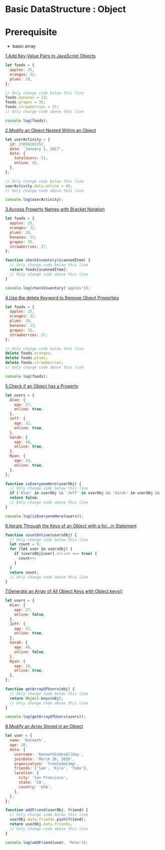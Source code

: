 # Basic DataStructure : Object

# Prerequisite

- basic array

[1.Add Key-Value Pairs to JavaScript Objects](https://www.freecodecamp.org/learn/javascript-algorithms-and-data-structures/basic-data-structures/add-key-value-pairs-to-javascript-objects)

```js
let foods = {
  apples: 25,
  oranges: 32,
  plums: 28,
};

// Only change code below this line
foods.bananas = 13;
foods.grapes = 35;
foods.strawberries = 27;
// Only change code above this line

console.log(foods);
```

[2.Modify an Object Nested Within an Object](https://www.freecodecamp.org/learn/javascript-algorithms-and-data-structures/basic-data-structures/modify-an-object-nested-within-an-object)

```js
let userActivity = {
  id: 23894201352,
  date: 'January 1, 2017',
  data: {
    totalUsers: 51,
    online: 42,
  },
};

// Only change code below this line
userActivity.data.online = 45;
// Only change code above this line

console.log(userActivity);
```

[3.Access Property Names with Bracket Notation](https://www.freecodecamp.org/learn/javascript-algorithms-and-data-structures/basic-data-structures/access-property-names-with-bracket-notation)

```js
let foods = {
  apples: 25,
  oranges: 32,
  plums: 28,
  bananas: 13,
  grapes: 35,
  strawberries: 27,
};

function checkInventory(scannedItem) {
  // Only change code below this line
  return foods[scannedItem];
  // Only change code above this line
}

console.log(checkInventory('apples'));
```

[4.Use the delete Keyword to Remove Object Properties](https://www.freecodecamp.org/learn/javascript-algorithms-and-data-structures/basic-data-structures/use-the-delete-keyword-to-remove-object-properties)

```js
let foods = {
  apples: 25,
  oranges: 32,
  plums: 28,
  bananas: 13,
  grapes: 35,
  strawberries: 27,
};

// Only change code below this line
delete foods.oranges;
delete foods.plums;
delete foods.strawberries;
// Only change code above this line

console.log(foods);
```

[5.Check if an Object has a Property](https://www.freecodecamp.org/learn/javascript-algorithms-and-data-structures/basic-data-structures/check-if-an-object-has-a-property)

```js
let users = {
  Alan: {
    age: 27,
    online: true,
  },
  Jeff: {
    age: 32,
    online: true,
  },
  Sarah: {
    age: 48,
    online: true,
  },
  Ryan: {
    age: 19,
    online: true,
  },
};

function isEveryoneHere(userObj) {
  // Only change code below this line
  if ('Alan' in userObj && 'Jeff' in userObj && 'Sarah' in userObj && 'Ryan' in userObj) return true;
  return false;
  // Only change code above this line
}

console.log(isEveryoneHere(users));
```

[6.Iterate Through the Keys of an Object with a for...in Statement](https://www.freecodecamp.org/learn/javascript-algorithms-and-data-structures/basic-data-structures/iterate-through-the-keys-of-an-object-with-a-for---in-statement)

```js
function countOnline(usersObj) {
  // Only change code below this line
  let count = 0;
  for (let user in usersObj) {
    if (usersObj[user].online === true) {
      count++;
    }
  }
  return count;
  // Only change code above this line
}
```

[7.Generate an Array of All Object Keys with Object.keys()](https://www.freecodecamp.org/learn/javascript-algorithms-and-data-structures/basic-data-structures/generate-an-array-of-all-object-keys-with-object-keys)

```js
let users = {
  Alan: {
    age: 27,
    online: false,
  },
  Jeff: {
    age: 32,
    online: true,
  },
  Sarah: {
    age: 48,
    online: false,
  },
  Ryan: {
    age: 19,
    online: true,
  },
};

function getArrayOfUsers(obj) {
  // Only change code below this line
  return Object.keys(obj);
  // Only change code above this line
}

console.log(getArrayOfUsers(users));
```

[8.Modify an Array Stored in an Object](https://www.freecodecamp.org/learn/javascript-algorithms-and-data-structures/basic-data-structures/modify-an-array-stored-in-an-object)

```js
let user = {
  name: 'Kenneth',
  age: 28,
  data: {
    username: 'kennethCodesAllDay',
    joinDate: 'March 26, 2016',
    organization: 'freeCodeCamp',
    friends: ['Sam', 'Kira', 'Tomo'],
    location: {
      city: 'San Francisco',
      state: 'CA',
      country: 'USA',
    },
  },
};

function addFriend(userObj, friend) {
  // Only change code below this line
  userObj.data.friends.push(friend);
  return userObj.data.friends;
  // Only change code above this line
}

console.log(addFriend(user, 'Pete'));
```
